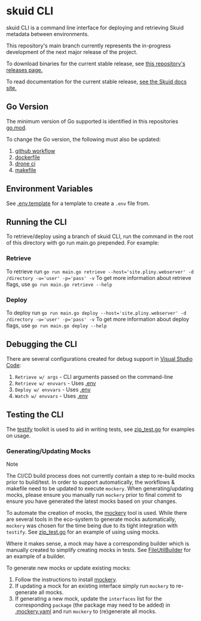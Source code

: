 # skuid CLI

skuid CLI is a command line interface for deploying and retrieving Skuid metadata between environments.

This repository's main branch currently represents the in-progress development of the next major release of the project.

To download binaries for the current stable release, see [this repository's releases page.](https://github.com/skuid/skuid-cli/releases)

To read documentation for the current stable release, [see the Skuid docs site.](https://docs.skuid.com/nlx/v2/en/skuid/cli/) 

## Go Version

The minimum version of Go supported is identified in this repositories [go.mod](go.mod#L4).

To change the Go version, the following must also be updated:

1. [github workflow](.github/workflows/github-actions-release.yml#L24)
2. [dockerfile](compose/Dockerfile#L1)
3. [drone ci](.drone.yml#L20)
4. [makefile](Makefile#L6)

## Environment Variables

See [.env.template](.env.template) for a template to create a `.env` file from.

## Running the CLI

To retrieve/deploy using a branch of skuid CLI, run the command in the root of this directory with go run main.go prepended. For example:

### Retrieve

To retrieve run ```go run main.go retrieve --host='site.pliny.webserver' -d /directory -u='user' -p='pass' -v```
To get more information about retrieve flags, use ```go run main.go retrieve --help```

### Deploy

To deploy run ```go run main.go deploy --host='site.pliny.webserver' -d /directory -u='user' -p='pass' -v```
To get more information about deploy flags, use ```go run main.go deploy --help```

## Debugging the CLI

There are several configurations created for debug support in [Visual Studio Code](.vscode/launch.json):

1. `Retrieve w/ args` - CLI arguments passed on the command-line
2. `Retrieve w/ envvars` - Uses [.env](#environment-variables)
3. `Deploy w/ envvars` - Uses [.env](#environment-variables)
4. `Watch w/ envvars` - Uses [.env](#environment-variables)

## Testing the CLI

The [testify](https://github.com/stretchr/testify) toolkit is used to aid in writing tests, see [zip_test.go](./pkg/zip_test.go) for examples on usage.

### Generating/Updating Mocks

> [!NOTE]
> The CI/CD build process does not currently contain a step to re-build mocks prior to build/test.  In order to support automatically, the workflows & makefile need to be updated to execute `mockery`.  When generating/updating mocks, please ensure you manually run `mockery` prior to final commit to ensure you have generated the latest mocks based on your changes.

To automate the creation of mocks, the [mockery](https://github.com/vektra/mockery) tool is used.  While there are several tools in the eco-system to generate mocks automatically, `mockery` was chosen for the time being due to its tight integration with `testify`.  See [zip_test.go](./pkg/zip_test.go) for an example of using using mocks.

Where it makes sense, a mock may have a corresponding builder which is manually created to simplify creating mocks in tests.  See [FileUtilBuilder](./pkg/util/testutil/file_util_builder.go) for an example of a builder.

To generate new mocks or update existing mocks:

1. Follow the instructions to install [mockery](https://vektra.github.io/mockery/latest/installation/).
2. If updating a mock for an existing interface simply run `mockery` to re-generate all mocks.
3. If generating a new mock, update the `interfaces` list for the corresponding `package` (the package may need to be added) in [.mockery.yaml](.mockery.yaml) and run `mockery` to (re)generate all mocks.